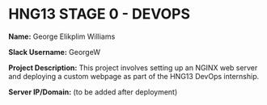# HNG13 STAGE 0 - DEVOPS

**Name:** George Elikplim Williams

**Slack Username:** GeorgeW

**Project Description:** This project involves setting up an NGINX web server and deploying a custom webpage as part of the HNG13 DevOps internship.

**Server IP/Domain:** (to be added after deployment)